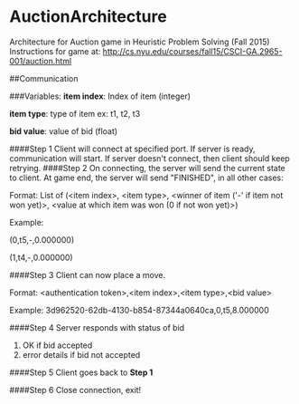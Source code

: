 # AuctionArchitecture
Architecture for Auction game in Heuristic Problem Solving (Fall 2015)
Instructions for game at: http://cs.nyu.edu/courses/fall15/CSCI-GA.2965-001/auction.html

##Communication

###Variables:
**item index**: Index of item (integer)

**item type**: type of item ex: t1, t2, t3

**bid value**: value of bid (float)


####Step 1
Client will connect at specified port. If server is ready, communication will start. If server doesn't connect, then client should keep retrying.
####Step 2
On connecting, the server will send the current state to client. At game end, the server will send "FINISHED", in all other cases:

Format: List of (&lt;item index&gt;, &lt;item type&gt;, &lt;winner of item ('-' if item not won yet)&gt;, &lt;value at which item was won (0 if not won yet)&gt;)

Example:

(0,t5,-,0.000000)

(1,t4,-,0.000000)


####Step 3
Client can now place a move.

Format: &lt;authentication token&gt;,&lt;item index&gt;,&lt;item type&gt;,&lt;bid value&gt;

Example: 3d962520-62db-4130-b854-87344a0640ca,0,t5,8.000000

####Step 4
Server responds with status of bid

1. OK if bid accepted
2. error details if bid not accepted

####Step 5
Client goes back to **Step 1**

####Step 6
Close connection, exit!
